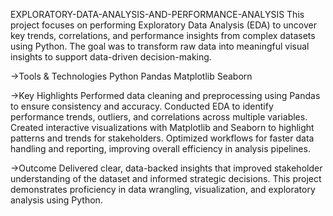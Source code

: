 EXPLORATORY-DATA-ANALYSIS-AND-PERFORMANCE-ANALYSIS
This project focuses on performing Exploratory Data Analysis (EDA) to uncover key trends, correlations, and performance insights from complex datasets using Python. The goal was to transform raw data into meaningful visual insights to support data-driven decision-making.

->Tools & Technologies
Python
Pandas
Matplotlib
Seaborn

->Key Highlights
Performed data cleaning and preprocessing using Pandas to ensure consistency and accuracy.
Conducted EDA to identify performance trends, outliers, and correlations across multiple variables.
Created interactive visualizations with Matplotlib and Seaborn to highlight patterns and trends for stakeholders.
Optimized workflows for faster data handling and reporting, improving overall efficiency in analysis pipelines.

->Outcome
Delivered clear, data-backed insights that improved stakeholder understanding of the dataset and informed strategic decisions. This project demonstrates proficiency in data wrangling, visualization, and exploratory analysis using Python.
